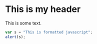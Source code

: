 # This is my header
This is some text.

```javascript
var s = "This is formatted javascript";
alert(s);
```
